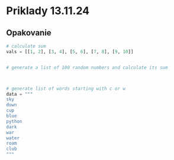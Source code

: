 # Priklady 13.11.24

## Opakovanie

```python
# calculate sum
vals = [[1, 2], [3, 4], [5, 6], [7, 8], [9, 10]]


# generate a list of 100 random numbers and calculate its sum



# generate list of words starting with c or w
data = """
sky
down
cup
blue
python
dark
war
water
roam
club
"""
```

